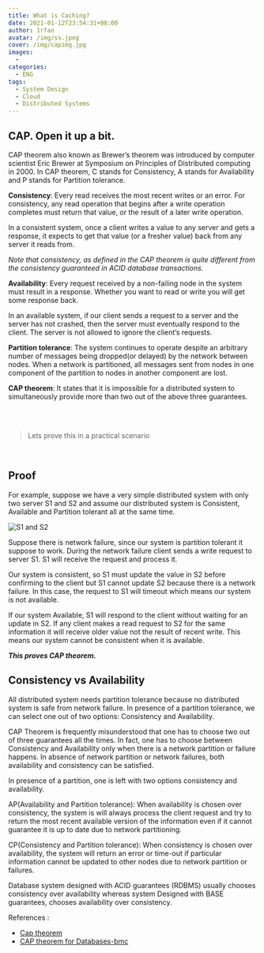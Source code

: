 ```yaml
---
title: What is Caching?
date: 2021-01-12T23:54:31+08:00
author: 1rfan
avatar: /img/ss.jpeg
cover: /img/capimg.jpg
images:
  -
categories:
  - ENG
tags:
  - System Design
  - Cloud
  - Distributed Systems
---
```


## CAP. Open it up a bit.

CAP theorem also known as Brewer’s theorem was introduced by computer scientist Eric Brewer at Symposium on Principles of Distributed computing in 2000. In CAP theorem, C stands for Consistency, A stands for Availability and P stands for Partition tolerance.

**Consistency**: Every read receives the most recent writes or an error. For consistency, any read operation that begins after a write operation completes must return that value, or the result of a later write operation.

In a consistent system, once a client writes a value to any server and gets a response, it expects to get that value (or a fresher value) back from any server it reads from.

_Note that consistency, as defined in the CAP theorem is quite different from the consistency guaranteed in ACID database transactions._

**Availability**: Every request received by a non-failing node in the system must result in a response. Whether you want to read or write you will get some response back.

In an available system, if our client sends a request to a server and the server has not crashed, then the server must eventually respond to the client. The server is not allowed to ignore the client’s requests.

**Partition tolerance**: The system continues to operate despite an arbitrary number of messages being dropped(or delayed) by the network between nodes. When a network is partitioned, all messages sent from nodes in one component of the partition to nodes in another component are lost.

**CAP theorem**: It states that it is impossible for a distributed system to simultaneously provide more than two out of the above three guarantees.

<br/>
<br/>

> Lets prove this in a practical scenario

<br/>

## Proof

For example, suppose we have a very simple distributed system with only two server S1 and S2 and assume our distributed system is Consistent, Available and Partition tolerant all at the same time.

![S1 and S2](https://miro.medium.com/max/640/1*C_nVzcbY2Sl9bgdA_zQxtw.webp)

Suppose there is network failure, since our system is partition tolerant it suppose to work. During the network failure client sends a write request to server S1. S1 will receive the request and process it.

Our system is consistent, so S1 must update the value in S2 before confirming to the client but S1 cannot update S2 because there is a network failure. In this case, the request to S1 will timeout which means our system is not available.

If our system Available, S1 will respond to the client without waiting for an update in S2. If any client makes a read request to S2 for the same information it will receive older value not the result of recent write. This means our system cannot be consistent when it is available.

**_This proves CAP theorem._**

## Consistency vs Availability

All distributed system needs partition tolerance because no distributed system is safe from network failure. In presence of a partition tolerance, we can select one out of two options: Consistency and Availability.

CAP Theorem is frequently misunderstood that one has to choose two out of three guarantees all the times. In fact, one has to choose between Consistency and Availability only when there is a network partition or failure happens. In absence of network partition or network failures, both availability and consistency can be satisfied.

In presence of a partition, one is left with two options consistency and availability.

AP(Availability and Partition tolerance): When availability is chosen over consistency, the system is will always process the client request and try to return the most recent available version of the information even if it cannot guarantee it is up to date due to network partitioning.

CP(Consistency and Partition tolerance): When consistency is chosen over availability, the system will return an error or time-out if particular information cannot be updated to other nodes due to network partition or failures.

Database system designed with ACID guarantees (RDBMS) usually chooses consistency over availability whereas system Designed with BASE guarantees, chooses availability over consistency.

References :

- [Cap theorem](https://en.wikipedia.org/wiki/CAP_theorem)
- [CAP theorem for Databases-bmc](https://www.bmc.com/blogs/cap-theorem)
